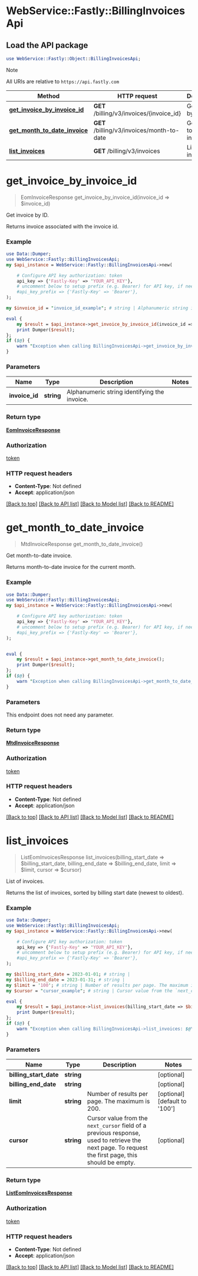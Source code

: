 # WebService::Fastly::BillingInvoicesApi

## Load the API package
```perl
use WebService::Fastly::Object::BillingInvoicesApi;
```

> [!NOTE]
> All URIs are relative to `https://api.fastly.com`

Method | HTTP request | Description
------ | ------------ | -----------
[**get_invoice_by_invoice_id**](BillingInvoicesApi.md#get_invoice_by_invoice_id) | **GET** /billing/v3/invoices/{invoice_id} | Get invoice by ID.
[**get_month_to_date_invoice**](BillingInvoicesApi.md#get_month_to_date_invoice) | **GET** /billing/v3/invoices/month-to-date | Get month-to-date invoice.
[**list_invoices**](BillingInvoicesApi.md#list_invoices) | **GET** /billing/v3/invoices | List of invoices.


# **get_invoice_by_invoice_id**
> EomInvoiceResponse get_invoice_by_invoice_id(invoice_id => $invoice_id)

Get invoice by ID.

Returns invoice associated with the invoice id.

### Example
```perl
use Data::Dumper;
use WebService::Fastly::BillingInvoicesApi;
my $api_instance = WebService::Fastly::BillingInvoicesApi->new(

    # Configure API key authorization: token
    api_key => {'Fastly-Key' => 'YOUR_API_KEY'},
    # uncomment below to setup prefix (e.g. Bearer) for API key, if needed
    #api_key_prefix => {'Fastly-Key' => 'Bearer'},
);

my $invoice_id = "invoice_id_example"; # string | Alphanumeric string identifying the invoice.

eval {
    my $result = $api_instance->get_invoice_by_invoice_id(invoice_id => $invoice_id);
    print Dumper($result);
};
if ($@) {
    warn "Exception when calling BillingInvoicesApi->get_invoice_by_invoice_id: $@\n";
}
```

### Parameters

Name | Type | Description  | Notes
------------- | ------------- | ------------- | -------------
 **invoice_id** | **string**| Alphanumeric string identifying the invoice. | 

### Return type

[**EomInvoiceResponse**](EomInvoiceResponse.md)

### Authorization

[token](../README.md#token)

### HTTP request headers

 - **Content-Type**: Not defined
 - **Accept**: application/json

[[Back to top]](#) [[Back to API list]](../README.md#documentation-for-api-endpoints) [[Back to Model list]](../README.md#documentation-for-models) [[Back to README]](../README.md)

# **get_month_to_date_invoice**
> MtdInvoiceResponse get_month_to_date_invoice()

Get month-to-date invoice.

Returns month-to-date invoice for the current month.

### Example
```perl
use Data::Dumper;
use WebService::Fastly::BillingInvoicesApi;
my $api_instance = WebService::Fastly::BillingInvoicesApi->new(

    # Configure API key authorization: token
    api_key => {'Fastly-Key' => 'YOUR_API_KEY'},
    # uncomment below to setup prefix (e.g. Bearer) for API key, if needed
    #api_key_prefix => {'Fastly-Key' => 'Bearer'},
);


eval {
    my $result = $api_instance->get_month_to_date_invoice();
    print Dumper($result);
};
if ($@) {
    warn "Exception when calling BillingInvoicesApi->get_month_to_date_invoice: $@\n";
}
```

### Parameters
This endpoint does not need any parameter.

### Return type

[**MtdInvoiceResponse**](MtdInvoiceResponse.md)

### Authorization

[token](../README.md#token)

### HTTP request headers

 - **Content-Type**: Not defined
 - **Accept**: application/json

[[Back to top]](#) [[Back to API list]](../README.md#documentation-for-api-endpoints) [[Back to Model list]](../README.md#documentation-for-models) [[Back to README]](../README.md)

# **list_invoices**
> ListEomInvoicesResponse list_invoices(billing_start_date => $billing_start_date, billing_end_date => $billing_end_date, limit => $limit, cursor => $cursor)

List of invoices.

Returns the list of invoices, sorted by billing start date (newest to oldest).

### Example
```perl
use Data::Dumper;
use WebService::Fastly::BillingInvoicesApi;
my $api_instance = WebService::Fastly::BillingInvoicesApi->new(

    # Configure API key authorization: token
    api_key => {'Fastly-Key' => 'YOUR_API_KEY'},
    # uncomment below to setup prefix (e.g. Bearer) for API key, if needed
    #api_key_prefix => {'Fastly-Key' => 'Bearer'},
);

my $billing_start_date = 2023-01-01; # string | 
my $billing_end_date = 2023-01-31; # string | 
my $limit = '100'; # string | Number of results per page. The maximum is 200.
my $cursor = "cursor_example"; # string | Cursor value from the `next_cursor` field of a previous response, used to retrieve the next page. To request the first page, this should be empty.

eval {
    my $result = $api_instance->list_invoices(billing_start_date => $billing_start_date, billing_end_date => $billing_end_date, limit => $limit, cursor => $cursor);
    print Dumper($result);
};
if ($@) {
    warn "Exception when calling BillingInvoicesApi->list_invoices: $@\n";
}
```

### Parameters

Name | Type | Description  | Notes
------------- | ------------- | ------------- | -------------
 **billing_start_date** | **string**|  | [optional] 
 **billing_end_date** | **string**|  | [optional] 
 **limit** | **string**| Number of results per page. The maximum is 200. | [optional] [default to &#39;100&#39;]
 **cursor** | **string**| Cursor value from the `next_cursor` field of a previous response, used to retrieve the next page. To request the first page, this should be empty. | [optional] 

### Return type

[**ListEomInvoicesResponse**](ListEomInvoicesResponse.md)

### Authorization

[token](../README.md#token)

### HTTP request headers

 - **Content-Type**: Not defined
 - **Accept**: application/json

[[Back to top]](#) [[Back to API list]](../README.md#documentation-for-api-endpoints) [[Back to Model list]](../README.md#documentation-for-models) [[Back to README]](../README.md)

